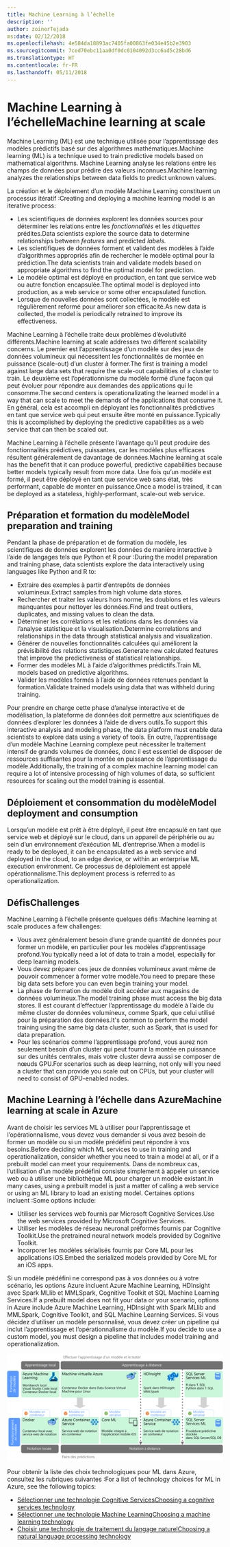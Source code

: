 ```yaml
---
title: Machine Learning à l’échelle
description: ''
author: zoinerTejada
ms:date: 02/12/2018
ms.openlocfilehash: 4e584da18893ac7405fa00863fe034e45b2e3903
ms.sourcegitcommit: 7ced70ebc11aa0df0dc0104092d3cc6ad5c28bd6
ms.translationtype: HT
ms.contentlocale: fr-FR
ms.lasthandoff: 05/11/2018
---
```

# <a name="machine-learning-at-scale"></a><span data-ttu-id="ff79d-102">Machine Learning à l’échelle</span><span class="sxs-lookup"><span data-stu-id="ff79d-102">Machine learning at scale</span></span>

<span data-ttu-id="ff79d-103">Machine Learning (ML) est une technique utilisée pour l’apprentissage des modèles prédictifs basé sur des algorithmes mathématiques.</span><span class="sxs-lookup"><span data-stu-id="ff79d-103">Machine learning (ML) is a technique used to train predictive models based on mathematical algorithms.</span></span> <span data-ttu-id="ff79d-104">Machine Learning analyse les relations entre les champs de données pour prédire des valeurs inconnues.</span><span class="sxs-lookup"><span data-stu-id="ff79d-104">Machine learning analyzes the relationships between data fields to predict unknown values.</span></span>

<span data-ttu-id="ff79d-105">La création et le déploiement d’un modèle Machine Learning constituent un processus itératif :</span><span class="sxs-lookup"><span data-stu-id="ff79d-105">Creating and deploying a machine learning model is an iterative process:</span></span>

* <span data-ttu-id="ff79d-106">Les scientifiques de données explorent les données sources pour déterminer les relations entre les *fonctionnalités* et les *étiquettes* prédites.</span><span class="sxs-lookup"><span data-stu-id="ff79d-106">Data scientists explore the source data to determine relationships between *features* and predicted *labels*.</span></span>
* <span data-ttu-id="ff79d-107">Les scientifiques de données forment et valident des modèles à l’aide d’algorithmes appropriés afin de rechercher le modèle optimal pour la prédiction.</span><span class="sxs-lookup"><span data-stu-id="ff79d-107">The data scientists train and validate models based on appropriate algorithms to find the optimal model for prediction.</span></span>
* <span data-ttu-id="ff79d-108">Le modèle optimal est déployé en production, en tant que service web ou autre fonction encapsulée.</span><span class="sxs-lookup"><span data-stu-id="ff79d-108">The optimal model is deployed into production, as a web service or some other encapsulated function.</span></span>
* <span data-ttu-id="ff79d-109">Lorsque de nouvelles données sont collectées, le modèle est régulièrement reformé pour améliorer son efficacité.</span><span class="sxs-lookup"><span data-stu-id="ff79d-109">As new data is collected, the model is periodically retrained to improve its effectiveness.</span></span>

<span data-ttu-id="ff79d-110">Machine Learning à l’échelle traite deux problèmes d’évolutivité différents.</span><span class="sxs-lookup"><span data-stu-id="ff79d-110">Machine learning at scale addresses two different scalability concerns.</span></span> <span data-ttu-id="ff79d-111">Le premier est l’apprentissage d’un modèle sur des jeux de données volumineux qui nécessitent les fonctionnalités de montée en puissance (scale-out) d’un cluster à former.</span><span class="sxs-lookup"><span data-stu-id="ff79d-111">The first is training a model against large data sets that require the scale-out capabilities of a cluster to train.</span></span> <span data-ttu-id="ff79d-112">Le deuxième est l’opérationnisme du modèle formé d’une façon qui peut évoluer pour répondre aux demandes des applications qui le consomme.</span><span class="sxs-lookup"><span data-stu-id="ff79d-112">The second centers is operationalizating the learned model in a way that can scale to meet the demands of the applications that consume it.</span></span> <span data-ttu-id="ff79d-113">En général, cela est accompli en déployant les fonctionnalités prédictives en tant que service web qui peut ensuite être monté en puissance.</span><span class="sxs-lookup"><span data-stu-id="ff79d-113">Typically this is accomplished by deploying the predictive capabilities as a web service that can then be scaled out.</span></span>

<span data-ttu-id="ff79d-114">Machine Learning à l’échelle présente l’avantage qu’il peut produire des fonctionnalités prédictives, puissantes, car les modèles plus efficaces résultent généralement de davantage de données.</span><span class="sxs-lookup"><span data-stu-id="ff79d-114">Machine learning at scale has the benefit that it can produce powerful, predictive capabilities because better models typically result from more data.</span></span> <span data-ttu-id="ff79d-115">Une fois qu’un modèle est formé, il peut être déployé en tant que service web sans état, très performant, capable de monter en puissance.</span><span class="sxs-lookup"><span data-stu-id="ff79d-115">Once a model is trained, it can be deployed as a stateless, highly-performant, scale-out web service.</span></span> 

## <a name="model-preparation-and-training"></a><span data-ttu-id="ff79d-116">Préparation et formation du modèle</span><span class="sxs-lookup"><span data-stu-id="ff79d-116">Model preparation and training</span></span>

<span data-ttu-id="ff79d-117">Pendant la phase de préparation et de formation du modèle, les scientifiques de données explorent les données de manière interactive à l’aide de langages tels que Python et R pour :</span><span class="sxs-lookup"><span data-stu-id="ff79d-117">During the model preparation and training phase, data scientists explore the data interactively using languages like Python and R to:</span></span>

* <span data-ttu-id="ff79d-118">Extraire des exemples à partir d’entrepôts de données volumineux.</span><span class="sxs-lookup"><span data-stu-id="ff79d-118">Extract samples from high volume data stores.</span></span>
* <span data-ttu-id="ff79d-119">Rechercher et traiter les valeurs hors norme, les doublons et les valeurs manquantes pour nettoyer les données.</span><span class="sxs-lookup"><span data-stu-id="ff79d-119">Find and treat outliers, duplicates, and missing values to clean the data.</span></span>
* <span data-ttu-id="ff79d-120">Déterminer les corrélations et les relations dans les données via l’analyse statistique et la visualisation.</span><span class="sxs-lookup"><span data-stu-id="ff79d-120">Determine correlations and relationships in the data through statistical analysis and visualization.</span></span>
* <span data-ttu-id="ff79d-121">Générer de nouvelles fonctionnalités calculées qui améliorent la prévisibilité des relations statistiques.</span><span class="sxs-lookup"><span data-stu-id="ff79d-121">Generate new calculated features that improve the predictiveness of statistical relationships.</span></span>
* <span data-ttu-id="ff79d-122">Former des modèles ML à l’aide d’algorithmes prédictifs.</span><span class="sxs-lookup"><span data-stu-id="ff79d-122">Train ML models based on predictive algorithms.</span></span>
* <span data-ttu-id="ff79d-123">Valider les modèles formés à l’aide de données retenues pendant la formation.</span><span class="sxs-lookup"><span data-stu-id="ff79d-123">Validate trained models using data that was withheld during training.</span></span>

<span data-ttu-id="ff79d-124">Pour prendre en charge cette phase d’analyse interactive et de modélisation, la plateforme de données doit permettre aux scientifiques de données d’explorer les données à l’aide de divers outils.</span><span class="sxs-lookup"><span data-stu-id="ff79d-124">To support this interactive analysis and modeling phase, the data platform must enable data scientists to explore data using a variety of tools.</span></span> <span data-ttu-id="ff79d-125">En outre, l’apprentissage d’un modèle Machine Learning complexe peut nécessiter le traitement intensif de grands volumes de données, donc il est essentiel de disposer de ressources suffisantes pour la montée en puissance de l’apprentissage du modèle.</span><span class="sxs-lookup"><span data-stu-id="ff79d-125">Additionally, the training of a complex machine learning model can require a lot of intensive processing of high volumes of data, so sufficient resources for scaling out the model training is essential.</span></span>

## <a name="model-deployment-and-consumption"></a><span data-ttu-id="ff79d-126">Déploiement et consommation du modèle</span><span class="sxs-lookup"><span data-stu-id="ff79d-126">Model deployment and consumption</span></span>

<span data-ttu-id="ff79d-127">Lorsqu’un modèle est prêt à être déployé, il peut être encapsulé en tant que service web et déployé sur le cloud, dans un appareil de périphérie ou au sein d’un environnement d’exécution ML d’entreprise.</span><span class="sxs-lookup"><span data-stu-id="ff79d-127">When a model is ready to be deployed, it can be encapsulated as a web service and deployed in the cloud, to an edge device, or within an enterprise ML execution environment.</span></span> <span data-ttu-id="ff79d-128">Ce processus de déploiement est appelé opérationnalisme.</span><span class="sxs-lookup"><span data-stu-id="ff79d-128">This deployment process is referred to as operationalization.</span></span>

## <a name="challenges"></a><span data-ttu-id="ff79d-129">Défis</span><span class="sxs-lookup"><span data-stu-id="ff79d-129">Challenges</span></span>

<span data-ttu-id="ff79d-130">Machine Learning à l’échelle présente quelques défis :</span><span class="sxs-lookup"><span data-stu-id="ff79d-130">Machine learning at scale produces a few challenges:</span></span>

- <span data-ttu-id="ff79d-131">Vous avez généralement besoin d’une grande quantité de données pour former un modèle, en particulier pour les modèles d’apprentissage profond.</span><span class="sxs-lookup"><span data-stu-id="ff79d-131">You typically need a lot of data to train a model, especially for deep learning models.</span></span>
- <span data-ttu-id="ff79d-132">Vous devez préparer ces jeux de données volumineux avant même de pouvoir commencer à former votre modèle.</span><span class="sxs-lookup"><span data-stu-id="ff79d-132">You need to prepare these big data sets before you can even begin training your model.</span></span>
- <span data-ttu-id="ff79d-133">La phase de formation du modèle doit accéder aux magasins de données volumineux.</span><span class="sxs-lookup"><span data-stu-id="ff79d-133">The model training phase must access the big data stores.</span></span> <span data-ttu-id="ff79d-134">Il est courant d’effectuer l’apprentissage du modèle à l’aide du même cluster de données volumineux, comme Spark, que celui utilisé pour la préparation des données.</span><span class="sxs-lookup"><span data-stu-id="ff79d-134">It's common to perform the model training using the same big data cluster, such as Spark, that is used for data preparation.</span></span> 
- <span data-ttu-id="ff79d-135">Pour les scénarios comme l’apprentissage profond, vous aurez non seulement besoin d’un cluster qui peut fournir la montée en puissance sur des unités centrales, mais votre cluster devra aussi se composer de nœuds GPU.</span><span class="sxs-lookup"><span data-stu-id="ff79d-135">For scenarios such as deep learning, not only will you need a cluster that can provide you scale out on CPUs, but your cluster will need to consist of GPU-enabled nodes.</span></span>

## <a name="machine-learning-at-scale-in-azure"></a><span data-ttu-id="ff79d-136">Machine Learning à l’échelle dans Azure</span><span class="sxs-lookup"><span data-stu-id="ff79d-136">Machine learning at scale in Azure</span></span>

<span data-ttu-id="ff79d-137">Avant de choisir les services ML à utiliser pour l’apprentissage et l’opérationnalisme, vous devez vous demander si vous avez besoin de former un modèle ou si un modèle prédéfini peut répondre à vos besoins.</span><span class="sxs-lookup"><span data-stu-id="ff79d-137">Before deciding which ML services to use in training and operationalization, consider whether you need to train a model at all, or if a prebuilt model can meet your requirements.</span></span> <span data-ttu-id="ff79d-138">Dans de nombreux cas, l’utilisation d’un modèle prédéfini consiste simplement à appeler un service web ou à utiliser une bibliothèque ML pour charger un modèle existant.</span><span class="sxs-lookup"><span data-stu-id="ff79d-138">In many cases, using a prebuilt model is just a matter of calling a web service or using an ML library to load an existing model.</span></span> <span data-ttu-id="ff79d-139">Certaines options incluent :</span><span class="sxs-lookup"><span data-stu-id="ff79d-139">Some options include:</span></span> 

- <span data-ttu-id="ff79d-140">Utiliser les services web fournis par Microsoft Cognitive Services.</span><span class="sxs-lookup"><span data-stu-id="ff79d-140">Use the web services provided by Microsoft Cognitive Services.</span></span>
- <span data-ttu-id="ff79d-141">Utiliser les modèles de réseau neuronal préformés fournis par Cognitive Toolkit.</span><span class="sxs-lookup"><span data-stu-id="ff79d-141">Use the pretrained neural network models provided by Cognitive Toolkit.</span></span>
- <span data-ttu-id="ff79d-142">Incorporer les modèles sérialisés fournis par Core ML pour les applications iOS.</span><span class="sxs-lookup"><span data-stu-id="ff79d-142">Embed the serialized models provided by Core ML for an iOS apps.</span></span> 

<span data-ttu-id="ff79d-143">Si un modèle prédéfini ne correspond pas à vos données ou à votre scénario, les options Azure incluent Azure Machine Learning, HDInsight avec Spark MLlib et MMLSpark, Cognitive Toolkit et SQL Machine Learning Services.</span><span class="sxs-lookup"><span data-stu-id="ff79d-143">If a prebuilt model does not fit your data or your scenario, options in Azure include Azure Machine Learning, HDInsight with Spark MLlib and MMLSpark, Cognitive Toolkit, and SQL Machine Learning Services.</span></span> <span data-ttu-id="ff79d-144">Si vous décidez d’utiliser un modèle personnalisé, vous devez créer un pipeline qui inclut l’apprentissage et l’opérationnalisme du modèle.</span><span class="sxs-lookup"><span data-stu-id="ff79d-144">If you decide to use a custom model, you must design a pipeline that includes model training and operationalization.</span></span> 

![Options de modèle dans Azure](./images/machine-learning-model-training-and-deployment.png)

<span data-ttu-id="ff79d-146">Pour obtenir la liste des choix technologiques pour ML dans Azure, consultez les rubriques suivantes :</span><span class="sxs-lookup"><span data-stu-id="ff79d-146">For a list of technology choices for ML in Azure, see the following topics:</span></span>

- [<span data-ttu-id="ff79d-147">Sélectionner une technologie Cognitive Services</span><span class="sxs-lookup"><span data-stu-id="ff79d-147">Choosing a cognitive services technology</span></span>](../technology-choices/cognitive-services.md)
- [<span data-ttu-id="ff79d-148">Sélectionner une technologie Machine Learning</span><span class="sxs-lookup"><span data-stu-id="ff79d-148">Choosing a machine learning technology</span></span>](../technology-choices/data-science-and-machine-learning.md)
- [<span data-ttu-id="ff79d-149">Choisir une technologie de traitement du langage naturel</span><span class="sxs-lookup"><span data-stu-id="ff79d-149">Choosing a natural language processing technology</span></span>](../technology-choices/natural-language-processing.md)
